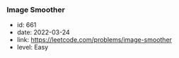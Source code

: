 ### Image Smoother

* id: 661
* date: 2022-03-24
* link: https://leetcode.com/problems/image-smoother
* level: Easy
